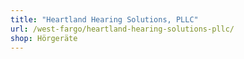 ```yaml
---
title: "Heartland Hearing Solutions, PLLC"
url: /west-fargo/heartland-hearing-solutions-pllc/
shop: Hörgeräte
---
```

